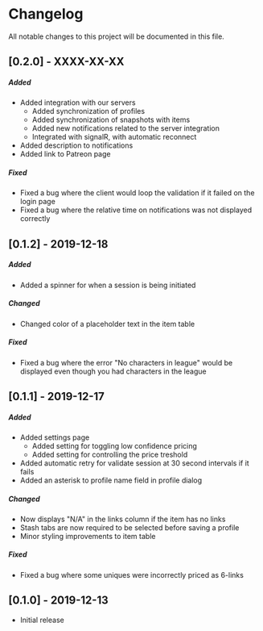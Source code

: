 # Changelog
All notable changes to this project will be documented in this file.

## [0.2.0] - XXXX-XX-XX
##### Added
- Added integration with our servers
    - Added synchronization of profiles
    - Added synchronization of snapshots with items
    - Added new notifications related to the server integration
    - Integrated with signalR, with automatic reconnect
- Added description to notifications
- Added link to Patreon page
##### Fixed
- Fixed a bug where the client would loop the validation if it failed on the login page
- Fixed a bug where the relative time on notifications was not displayed correctly

## [0.1.2] - 2019-12-18
##### Added
- Added a spinner for when a session is being initiated
##### Changed
- Changed color of a placeholder text in the item table
##### Fixed
- Fixed a bug where the error "No characters in league" would be displayed even though you had characters in the league

## [0.1.1] - 2019-12-17
##### Added
- Added settings page
    - Added setting for toggling low confidence pricing
    - Added setting for controlling the price treshold
- Added automatic retry for validate session at 30 second intervals if it fails
- Added an asterisk to profile name field in profile dialog
##### Changed
- Now displays "N/A" in the links column if the item has no links
- Stash tabs are now required to be selected before saving a profile
- Minor styling improvements to item table
##### Fixed
- Fixed a bug where some uniques were incorrectly priced as 6-links

## [0.1.0] - 2019-12-13
- Initial release
